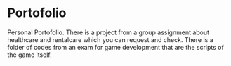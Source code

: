 # Portofolio
Personal Portofolio.
There is a project from a group assignment about healthcare and rentalcare which you can request and check.
There is a folder of codes from an exam for game development that are the scripts of the game itself.
